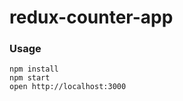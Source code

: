 redux-counter-app
=====================

### Usage

```
npm install
npm start
open http://localhost:3000
```
